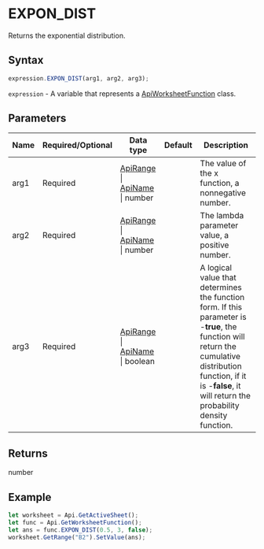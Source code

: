 # EXPON_DIST

Returns the exponential distribution.

## Syntax

```javascript
expression.EXPON_DIST(arg1, arg2, arg3);
```

`expression` - A variable that represents a [ApiWorksheetFunction](../ApiWorksheetFunction.md) class.

## Parameters

| **Name** | **Required/Optional** | **Data type** | **Default** | **Description** |
| ------------- | ------------- | ------------- | ------------- | ------------- |
| arg1 | Required | [ApiRange](../../ApiRange/ApiRange.md) \| [ApiName](../../ApiName/ApiName.md) \| number |  | The value of the x function, a nonnegative number. |
| arg2 | Required | [ApiRange](../../ApiRange/ApiRange.md) \| [ApiName](../../ApiName/ApiName.md) \| number |  | The lambda parameter value, a positive number. |
| arg3 | Required | [ApiRange](../../ApiRange/ApiRange.md) \| [ApiName](../../ApiName/ApiName.md) \| boolean |  | A logical value that determines the function form. If this parameter is -**true**, the function will return the cumulative distribution function, if it is -**false**, it will return the probability density function. |

## Returns

number

## Example



```javascript editor-xlsx
let worksheet = Api.GetActiveSheet();
let func = Api.GetWorksheetFunction();
let ans = func.EXPON_DIST(0.5, 3, false);
worksheet.GetRange("B2").SetValue(ans);
```
